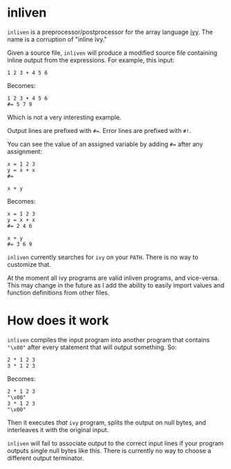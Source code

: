 # inliven

`inliven` is a preprocessor/postprocessor for the array language [ivy](https://github.com/robpike/ivy). The name is a corruption of "inline ivy."

Given a source file, `inliven` will produce a modified source file containing inline output from the expressions. For example, this input:

```ivy
1 2 3 + 4 5 6
```

Becomes:

```ivy
1 2 3 + 4 5 6
#= 5 7 9
```

Which is not a very interesting example.

Output lines are prefixed with `#=`. Error lines are prefixed with `#!`.

You can see the value of an assigned variable by adding `#=` after any assignment:

```ivy
x = 1 2 3
y = x + x
#=

x + y
```

Becomes:

```ivy
x = 1 2 3
y = x + x
#= 2 4 6

x + y
#= 3 6 9
```

`inliven` currently searches for `ivy` on your `PATH`. There is no way to customize that.

At the moment all ivy programs are valid inliven programs, and vice-versa. This may change in the future as I add the ability to easily import values and function definitions from other files.

# How does it work

`inliven` compiles the input program into another program that contains `"\x00"` after every statement that will output something. So:

```ivy
2 * 1 2 3
3 * 1 2 3
```

Becomes:

```ivy
2 * 1 2 3
"\x00"
3 * 1 2 3
"\x00"
```

Then it executes *that* `ivy` program, splits the output on null bytes, and interleaves it with the original input.

`inliven` will fail to associate output to the correct input lines if your program outputs single null bytes like this. There is currently no way to choose a different output terminator.
